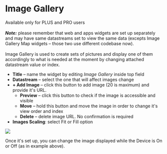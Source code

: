 # Image Gallery

Available only for PLUS and PRO users\
\
_**Note:**_ please remember that web and apps widgets are set up separately and may have same datastreams set to view the same data (excepts Image Gallery Map widgets – those two use different codebase now).\
\
Image Gallery is used to create sets of pictures and display one of them accordingly to what is needed at the moment by changing attached datastream value or index.

* **Title** – name the widget by editing _Image Gallery_ inside top field
* **Datastream** – select the one that will affect images change
* **+ Add Image** – click this button to add image (20 is maximum) and provide it's URL.&#x20;
  * **Preview** – click this button to check if the image is accessible and visible
  * **Move** – hold this button and move the image in order to change it's view order and index
  * **Delete** – delеte image URL. No confirmation is required
* **Images Scaling**: select Fit or Fill option&#x20;

![](../../../.gitbook/assets/image\_gallery.gif)

Once it's set up, you can change the image displayed while the Device is On or Off (as in example above).
